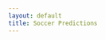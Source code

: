 ```yaml
---
layout: default
title: Soccer Predictions
---
```


<link rel="stylesheet" href="{{ site.baseurl }}/styles.css">

<div id="csv-table-container"></div>

<script>
  // Fetch CSV data and display in a table
  fetch("{{ site.baseurl }}/predictions.csv")
    .then(response => response.text())
    .then(data => {
      // Convert CSV to an array of arrays
      const csvArray = data.split('\n').map(row => row.split(','));

      // Create HTML table
      const table = document.createElement('table');
      table.classList.add('styled-table');

      // Create table header
      const thead = document.createElement('thead');
      const headerRow = document.createElement('tr');
      const columnsToDisplay = ['start_time', 'home_team', 'away_team', 'prediction'];

      columnsToDisplay.forEach(column => {
        const th = document.createElement('th');
        th.textContent = column;
        headerRow.appendChild(th);
      });
      const th = document.createElement('th');
      th.textContent = 'status';
      headerRow.appendChild(th);

      thead.appendChild(headerRow);
      table.appendChild(thead);

      // Create table body
      const tbody = document.createElement('tbody');
      for (let i = csvArray.length - 1; i > 0; i--) {
        const row = document.createElement('tr');
        columnsToDisplay.forEach(column => {
          const columnIndex = csvArray[0].indexOf(column);
          const td = document.createElement('td');
          td.textContent = csvArray[i][columnIndex];
          row.appendChild(td);
        });   

        const status = csvArray[i][8];
        const td = document.createElement('td');
        
        if (status === 'WON') {
          td.innerHTML = '<img src="{{ site.baseurl }}/tick.png" alt="Green Tick" />';
        } else if (status === 'LOST') {
          td.innerHTML = '<img src="{{ site.baseurl }}/cross.png" alt="Red Cross" />';
        } else{
          td.textContent = status;
          td.innerHTML = '<img src="{{ site.baseurl }}/tick.png" alt="Green Tick" />';
        }
        

        row.appendChild(td);

        tbody.appendChild(row);
      }
      table.appendChild(tbody);

      // Append table to the container
      document.getElementById('csv-table-container').appendChild(table);
    })
    .catch(error => console.error('Error fetching CSV:', error));
</script>
